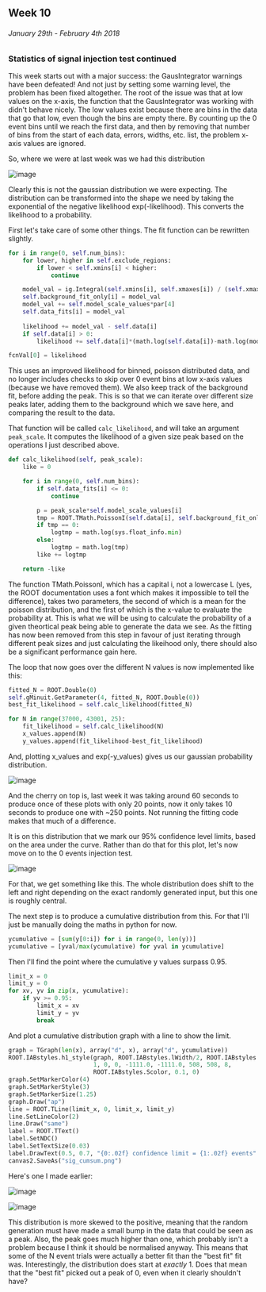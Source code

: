 ## Week 10
###### January 29th - February 4th 2018

### Statistics of signal injection test continued

This week starts out with a major success: the GausIntegrator warnings have been defeated!
And not just by setting some warning level, the problem has been fixed altogether.
The root of the issue was that at low values on the x-axis, the function that the
GausIntegrator was working with didn't behave nicely. The low values exist because there
are bins in the data that go that low, even though the bins are empty there.
By counting up the 0 event bins until we reach the first data, and then by removing that number
of bins from the start of each data, errors, widths, etc. list, the problem x-axis values
are ignored.

So, where we were at last week was we had this distribution

![image](https://github.com/H4rtland/masters/blob/master/week9/imgs/L_ratio_dist.png "")

Clearly this is not the gaussian distribution we were expecting. The distribution can be
transformed into the shape we need by taking the exponential of the negative likelihood
exp(-likelihood). This converts the likelihood to a probability.

First let's take care of some other things. The fit function can be rewritten slightly.

```python
for i in range(0, self.num_bins):
    for lower, higher in self.exclude_regions:
        if lower < self.xmins[i] < higher:
            continue

    model_val = ig.Integral(self.xmins[i], self.xmaxes[i]) / (self.xmaxes[i]-self.xmins[i])
    self.background_fit_only[i] = model_val
    model_val += self.model_scale_values*par[4]
    self.data_fits[i] = model_val
    
    likelihood += model_val - self.data[i]
    if self.data[i] > 0:
        likelihood += self.data[i]*(math.log(self.data[i])-math.log(model_val))

fcnVal[0] = likelihood
```

This uses an improved likelihood for binned, poisson distributed data, and no longer includes
checks to skip over 0 event bins at low x-axis values (because we have removed them).
We also keep track of the background fit, before adding the peak. This is so that we can
iterate over different size peaks later, adding them to the background which we save here,
and comparing the result to the data. 

That function will be called `calc_likelihood`, and will take an argument `peak_scale`.
It computes the likelihood of a given size peak based on the operations I just described above.

```python
def calc_likelihood(self, peak_scale):
    like = 0

    for i in range(0, self.num_bins):
        if self.data_fits[i] <= 0:
            continue

        p = peak_scale*self.model_scale_values[i]
        tmp = ROOT.TMath.PoissonI(self.data[i], self.background_fit_only[i]+p)
        if tmp == 0:
            logtmp = math.log(sys.float_info.min)
        else:
            logtmp = math.log(tmp)
        like += logtmp

    return -like
```

The function TMath.PoissonI, which has a capital i, not a lowercase L (yes, the ROOT
documentation uses a font which makes it impossible to tell the difference), takes two parameters,
the second of which is a mean for the poisson distribution, and the first of which is the x-value
to evaluate the probability at. This is what we will be using to calculate the probability
of a given theortical peak being able to generate the data we see. As the fitting has now
been removed from this step in favour of just iterating through different peak sizes
and just calculating the likeihood only, there should also be a significant performance gain here.

The loop that now goes over the different N values is now implemented like this:

```python
fitted_N = ROOT.Double(0)
self.gMinuit.GetParameter(4, fitted_N, ROOT.Double(0))
best_fit_likelihood = self.calc_likelihood(fitted_N)

for N in range(37000, 43001, 25):
    fit_likelihood = self.calc_likelihood(N)
    x_values.append(N)
    y_values.append(fit_likelihood-best_fit_likelihood)
```

And, plotting x_values and exp(-y_values) gives us our gaussian probability distribution.

![image](https://github.com/H4rtland/masters/blob/master/week10/imgs/prob_dist_40k_1.png "")

And the cherry on top is, last week it was taking around 60 seconds to produce once of these
plots with only 20 points, now it only takes 10 seconds to produce one with ~250 points.
Not running the fitting code makes that much of a difference.

It is on this distribution that we mark our 95% confidence level limits, based on the area
under the curve. Rather than do that for this plot, let's now move on to the 0 events
injection test.

![image](https://github.com/H4rtland/masters/blob/master/week10/imgs/prob_dist_0_1.png "")

For that, we get something like this. The whole distribution does shift to the left and right
depending on the exact randomly generated input, but this one is roughly central.

The next step is to produce a cumulative distribution from this. For that I'll just be
manually doing the maths in python for now.

```python
ycumulative = [sum(y[0:i]) for i in range(0, len(y))]
ycumulative = [yval/max(ycumulative) for yval in ycumulative]
```

Then I'll find the point where the cumulative y values surpass 0.95.

```python
limit_x = 0
limit_y = 0
for xv, yv in zip(x, ycumulative):
    if yv >= 0.95:
        limit_x = xv
        limit_y = yv
        break
```

And plot a cumulative distribution graph with a line to show the limit.

```python
graph = TGraph(len(x), array("d", x), array("d", ycumulative))
ROOT.IABstyles.h1_style(graph, ROOT.IABstyles.lWidth/2, ROOT.IABstyles.Scolor,
                        1, 0, 0, -1111.0, -1111.0, 508, 508, 8,
                        ROOT.IABstyles.Scolor, 0.1, 0)
graph.SetMarkerColor(4)
graph.SetMarkerStyle(3)
graph.SetMarkerSize(1.25)
graph.Draw("ap")
line = ROOT.TLine(limit_x, 0, limit_x, limit_y)
line.SetLineColor(2)
line.Draw("same")
label = ROOT.TText()
label.SetNDC()
label.SetTextSize(0.03)
label.DrawText(0.5, 0.7, "{0:.02f} confidence limit = {1:.02f} events".format(limit_y, limit_x))
canvas2.SaveAs("sig_cumsum.png")
```

Here's one I made earlier:

![image](https://github.com/H4rtland/masters/blob/master/week10/imgs/prob_dist_0_3.png "")

![image](https://github.com/H4rtland/masters/blob/master/week10/imgs/cumulative_dist_0_3.png "")

This distribution is more skewed to the positive, meaning that the random generation
must have made a small bump in the data that could be seen as a peak. Also, the peak goes much
higher than one, which probably isn't a problem because I think it should be normalised anyway.
This means that some of the N event trials were actually a better fit than the "best fit" fit
was. Interestingly, the distribution does start at *exactly* 1. Does that mean that the
"best fit" picked out a peak of 0, even when it clearly shouldn't have?
